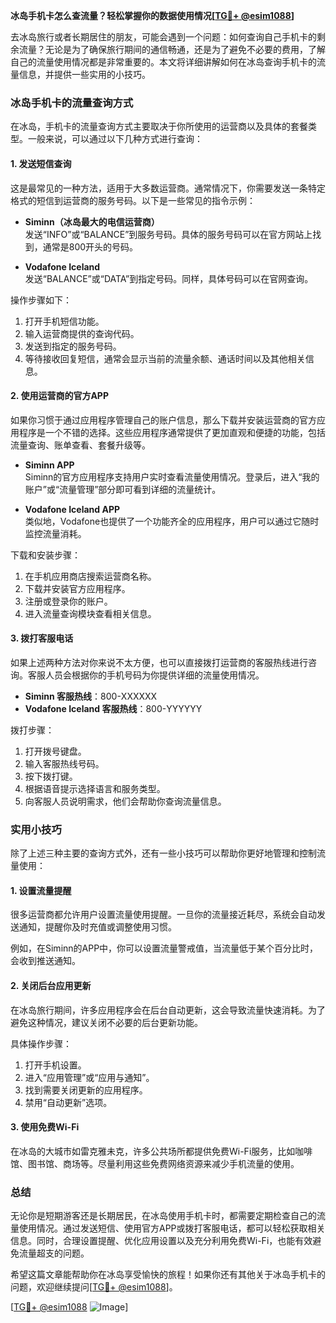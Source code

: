 **冰岛手机卡怎么查流量？轻松掌握你的数据使用情况[[TG💪+ @esim1088](https://t.me/s/esim1088)]**

去冰岛旅行或者长期居住的朋友，可能会遇到一个问题：如何查询自己手机卡的剩余流量？无论是为了确保旅行期间的通信畅通，还是为了避免不必要的费用，了解自己的流量使用情况都是非常重要的。本文将详细讲解如何在冰岛查询手机卡的流量信息，并提供一些实用的小技巧。

### 冰岛手机卡的流量查询方式

在冰岛，手机卡的流量查询方式主要取决于你所使用的运营商以及具体的套餐类型。一般来说，可以通过以下几种方式进行查询：

#### 1. 发送短信查询

这是最常见的一种方法，适用于大多数运营商。通常情况下，你需要发送一条特定格式的短信到运营商的服务号码。以下是一些常见的指令示例：

- **Siminn（冰岛最大的电信运营商）**  
  发送“INFO”或“BALANCE”到服务号码。具体的服务号码可以在官方网站上找到，通常是800开头的号码。
  
- **Vodafone Iceland**  
  发送“BALANCE”或“DATA”到指定号码。同样，具体号码可以在官网查询。

操作步骤如下：
1. 打开手机短信功能。
2. 输入运营商提供的查询代码。
3. 发送到指定的服务号码。
4. 等待接收回复短信，通常会显示当前的流量余额、通话时间以及其他相关信息。

#### 2. 使用运营商的官方APP

如果你习惯于通过应用程序管理自己的账户信息，那么下载并安装运营商的官方应用程序是一个不错的选择。这些应用程序通常提供了更加直观和便捷的功能，包括流量查询、账单查看、套餐升级等。

- **Siminn APP**  
  Siminn的官方应用程序支持用户实时查看流量使用情况。登录后，进入“我的账户”或“流量管理”部分即可看到详细的流量统计。

- **Vodafone Iceland APP**  
  类似地，Vodafone也提供了一个功能齐全的应用程序，用户可以通过它随时监控流量消耗。

下载和安装步骤：
1. 在手机应用商店搜索运营商名称。
2. 下载并安装官方应用程序。
3. 注册或登录你的账户。
4. 进入流量查询模块查看相关信息。

#### 3. 拨打客服电话

如果上述两种方法对你来说不太方便，也可以直接拨打运营商的客服热线进行咨询。客服人员会根据你的手机号码为你提供详细的流量使用情况。

- **Siminn 客服热线**：800-XXXXXX  
- **Vodafone Iceland 客服热线**：800-YYYYYY  

拨打步骤：
1. 打开拨号键盘。
2. 输入客服热线号码。
3. 按下拨打键。
4. 根据语音提示选择语言和服务类型。
5. 向客服人员说明需求，他们会帮助你查询流量信息。

### 实用小技巧

除了上述三种主要的查询方式外，还有一些小技巧可以帮助你更好地管理和控制流量使用：

#### 1. 设置流量提醒

很多运营商都允许用户设置流量使用提醒。一旦你的流量接近耗尽，系统会自动发送通知，提醒你及时充值或调整使用习惯。

例如，在Siminn的APP中，你可以设置流量警戒值，当流量低于某个百分比时，会收到推送通知。

#### 2. 关闭后台应用更新

在冰岛旅行期间，许多应用程序会在后台自动更新，这会导致流量快速消耗。为了避免这种情况，建议关闭不必要的后台更新功能。

具体操作步骤：
1. 打开手机设置。
2. 进入“应用管理”或“应用与通知”。
3. 找到需要关闭更新的应用程序。
4. 禁用“自动更新”选项。

#### 3. 使用免费Wi-Fi

在冰岛的大城市如雷克雅未克，许多公共场所都提供免费Wi-Fi服务，比如咖啡馆、图书馆、商场等。尽量利用这些免费网络资源来减少手机流量的使用。

### 总结

无论你是短期游客还是长期居民，在冰岛使用手机卡时，都需要定期检查自己的流量使用情况。通过发送短信、使用官方APP或拨打客服电话，都可以轻松获取相关信息。同时，合理设置提醒、优化应用设置以及充分利用免费Wi-Fi，也能有效避免流量超支的问题。

希望这篇文章能帮助你在冰岛享受愉快的旅程！如果你还有其他关于冰岛手机卡的问题，欢迎继续提问[[TG💪+ @esim1088](https://t.me/s/esim1088)]。

[[TG💪+ @esim1088](https://t.me/s/esim1088) ![Image](https://i.postimg.cc/4NQfJmqS/Snipaste-2025-05-13-00-14-12.png)]